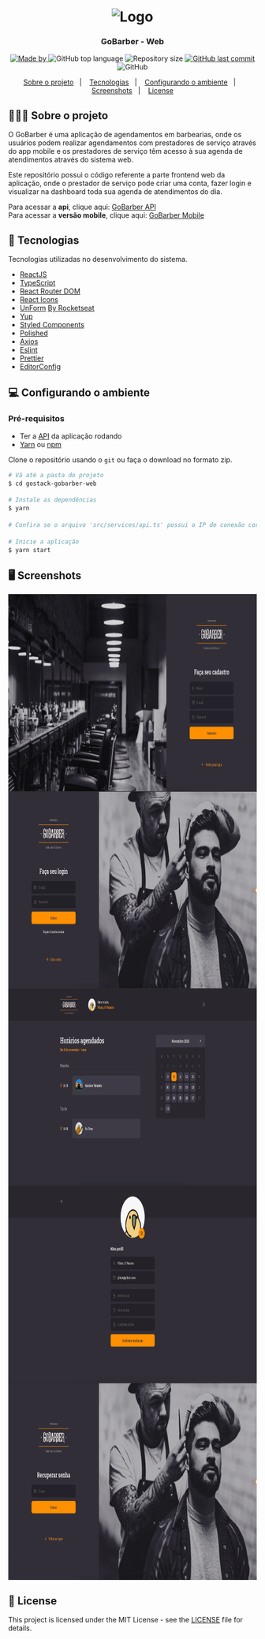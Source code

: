 <h1 align="center">
  <img alt="Logo" src="https://res.cloudinary.com/eliasgcf/image/upload/v1588625369/GoBarber/logo_iw1v9f.svg" width="200px">
</h1>

<h3 align="center">
  GoBarber - Web
</h3>

<p align="center">
  <a href="https://www.linkedin.com/in/gustavo-tatarem/">
    <img alt="Made by" src="https://img.shields.io/badge/made%20by-gustavo%20tatarem-gree">
  </a>
  
  <img alt="GitHub top language" src="https://img.shields.io/github/languages/top/gustatarem/gostack-gobarber-web">
  
  <img alt="Repository size" src="https://img.shields.io/github/repo-size/gustatarem/gostack-gobarber-web">
  
  <a href="https://github.com/gustatarem/gostack-gobarber-web/commits/master">
    <img alt="GitHub last commit" src="https://img.shields.io/github/last-commit/gustatarem/gostack-gobarber-web">
  </a>
  
  <img alt="GitHub" src="https://img.shields.io/github/license/gustatarem/gostack-gobarber-weB">
</p>

<p align="center">
  <a href="#-sobre-o-projeto">Sobre o projeto</a>&nbsp;&nbsp;&nbsp;|&nbsp;&nbsp;&nbsp;
  <a href="#-tecnologias">Tecnologias</a>&nbsp;&nbsp;&nbsp;|&nbsp;&nbsp;&nbsp;
  <a href="#-configurando-o-ambiente">Configurando o ambiente</a>&nbsp;&nbsp;&nbsp;|&nbsp;&nbsp;&nbsp;
  <a href="#-screenshots">Screenshots</a>&nbsp;&nbsp;&nbsp;|&nbsp;&nbsp;&nbsp;
  <a href="#-license">License</a>
</p>

## 👨🏻‍💻 Sobre o projeto

O GoBarber é uma aplicação de agendamentos em barbearias, onde os usuários podem realizar agendamentos com prestadores de serviço através do app mobile e os prestadores de serviço têm acesso à sua agenda de atendimentos através do sistema web.

Este repositório possui o código referente a parte frontend web da aplicação, onde o prestador de serviço pode criar uma conta, fazer login e visualizar na dashboard toda sua agenda de atendimentos do dia.
 
Para acessar a **api**, clique aqui: [GoBarber API](https://github.com/gustatarem/gostack-gobarber-backend)<br />
Para acessar a **versão mobile**, clique aqui: [GoBarber Mobile](https://github.com/gustatarem/appgobarber)

## 🚀 Tecnologias

Tecnologias utilizadas no desenvolvimento do sistema.

- [ReactJS](https://reactjs.org/)
- [TypeScript](https://www.typescriptlang.org/)
- [React Router DOM](https://reacttraining.com/react-router/)
- [React Icons](https://react-icons.netlify.com/#/)
- [UnForm](https://unform.dev/) [By Rocketseat](https://rocketseat.com.br/)
- [Yup](https://github.com/jquense/yup)
- [Styled Components](https://styled-components.com/)
- [Polished](https://github.com/styled-components/polished)
- [Axios](https://github.com/axios/axios)
- [Eslint](https://eslint.org/)
- [Prettier](https://prettier.io/)
- [EditorConfig](https://editorconfig.org/)

## 💻 Configurando o ambiente

### Pré-requisitos

- Ter a [API](https://github.com/gustatarem/gostack-gobarber-backend) da aplicação rodando
- [Yarn](https://classic.yarnpkg.com/) ou [npm](https://www.npmjs.com/)

Clone o repositório usando o `git` ou faça o download no formato zip. 

```bash
# Vá até a pasta do projeto
$ cd gostack-gobarber-web

# Instale as dependências
$ yarn

# Confira se o arquivo 'src/services/api.ts' possui o IP de conexão correto para sua API

# Inicie a aplicação
$ yarn start
```

## 🖥 Screenshots

<img align="center" src=".github/cadastro.png" height="400"/>
<img align="center" src=".github/login.png" height="400"/>
<img align="center" src=".github/dashboard.png" height="400"/>
<img align="center" src=".github/profile.png" height="400"/>
<img align="center" src=".github/recuperar_senha.png" height="400"/>

## 📝 License

This project is licensed under the MIT License - see the [LICENSE](LICENSE) file for details.


